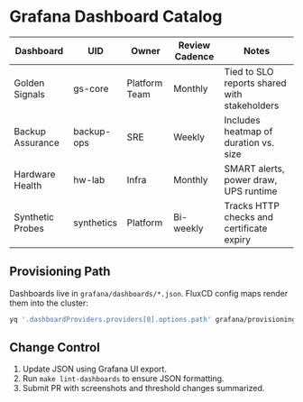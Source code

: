 # Grafana Dashboard Catalog

| Dashboard | UID | Owner | Review Cadence | Notes |
| --- | --- | --- | --- | --- |
| Golden Signals | gs-core | Platform Team | Monthly | Tied to SLO reports shared with stakeholders |
| Backup Assurance | backup-ops | SRE | Weekly | Includes heatmap of duration vs. size |
| Hardware Health | hw-lab | Infra | Monthly | SMART alerts, power draw, UPS runtime |
| Synthetic Probes | synthetics | Platform | Bi-weekly | Tracks HTTP checks and certificate expiry |

## Provisioning Path
Dashboards live in `grafana/dashboards/*.json`. FluxCD config maps render them into the cluster:
```bash
yq '.dashboardProviders.providers[0].options.path' grafana/provisioning/dashboards.yaml
```

## Change Control
1. Update JSON using Grafana UI export.
2. Run `make lint-dashboards` to ensure JSON formatting.
3. Submit PR with screenshots and threshold changes summarized.
